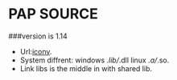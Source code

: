 # PAP SOURCE

###version is 1.14
* Url:[iconv](http://ftp.gnu.org/pub/gnu/libiconv/libiconv-1.14.tar.gz).
* System diffrent: windows *.lib/*.dll linux *.a/*.so.
* Link libs is the middle in with shared lib.
